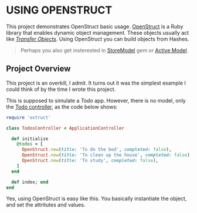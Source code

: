 # USING OPENSTRUCT
This project demonstrates OpenStruct basic usage. [OpenStruct](https://apidock.com/ruby/OpenStruct) is a Ruby library that enables dynamic object management. These objects usually act like [_Transfer Objects_](http://www.corej2eepatterns.com/TransferObject.htm). Using OpenStruct you can build objects from Hashes.

> Perhaps you also get insterested in [StoreModel](https://github.com/DmitryTsepelev/store_model) gem or [Active Model](https://guides.rubyonrails.org/active_model_basics.html).

## Project Overview
This project is an overkill, I admit. It turns out it was the simplest example I could think of by the time I wrote this project.

This is supposed to simulate a _Todo_ app. However, there is no model, only the [Todo controller](./app/controllers/todos_controller.rb), as the code below shows:

```ruby
require 'ostruct'

class TodosController < ApplicationController

  def initialize
    @todos = [
      OpenStruct.new(title: 'To do the bed', completed: false),
      OpenStruct.new(title: 'To clean up the house', completed: false),
      OpenStruct.new(title: 'To study', completed: false),
    ]
  end

  def index; end
end
```

Yes, using OpenStruct is easy like this. You basically instantiate the object, and set the attritutes and values.

